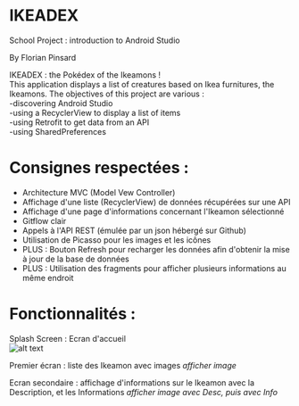 # IKEADEX
School Project : introduction to Android Studio  

By Florian Pinsard  

IKEADEX : the Pokédex of the Ikeamons !  
This application displays a list of creatures based on Ikea furnitures, the Ikeamons.
The objectives of this project are various :  
-discovering Android Studio  
-using a RecyclerView to display a list of items  
-using Retrofit to get data from an API  
-using SharedPreferences  

# Consignes respectées :  
- Architecture MVC (Model Vew Controller)  
- Affichage d'une liste (RecyclerView) de données récupérées sur une API  
- Affichage d'une page d'informations concernant l'Ikeamon sélectionné  
- Gitflow clair  
- Appels à l'API REST (émulée par un json hébergé sur Github)  
- Utilisation de Picasso pour les images et les icônes  
- PLUS : Bouton Refresh pour recharger les données afin d'obtenir la mise à jour de la base de données  
- PLUS : Utilisation des fragments pour afficher plusieurs informations au même endroit  

# Fonctionnalités :  

Splash Screen : Ecran d'accueil  
![alt text](https://www.noelshack.com/2019-12-5-1553270960-splash.png][img]https://image.noelshack.com/minis/2019/12/5/1553270960-splash.png[/img)

Premier écran : liste des Ikeamon avec images
*afficher image*

Ecran secondaire : affichage d'informations sur le Ikeamon avec la Description, et les Informations
*afficher image avec Desc, puis avec Info*

